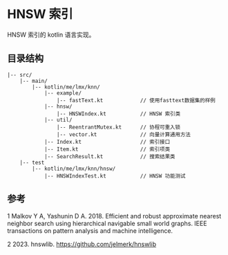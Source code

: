 # HNSW 索引

HNSW 索引的 kotlin 语言实现。

## 目录结构

```
|-- src/
    |-- main/
        |-- kotlin/me/lmx/knn/
            |-- example/
                |-- fastText.kt            // 使用fasttext数据集的样例
            |-- hnsw/
                |-- HNSWIndex.kt           // HNSW 索引类
            |-- util/
                |-- ReentrantMutex.kt      // 协程可重入锁
                |-- vector.kt              // 向量计算通用方法
            |-- Index.kt                   // 索引接口
            |-- Item.kt                    // 索引项类
            |-- SearchResult.kt            // 搜索结果类
    |-- test
        |-- kotlin/me/lmx/knn/hnsw/
            |-- HNSWIndexTest.kt           // HNSW 功能测试
```

## 参考

1 Malkov Y A, Yashunin D A. 2018. Efficient and robust approximate nearest neighbor search using hierarchical navigable small world graphs. IEEE transactions on pattern analysis and machine intelligence.

2 2023. hnswlib. https://github.com/jelmerk/hnswlib

